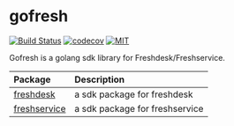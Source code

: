  gofresh
=====================================================================

[![Build Status](https://github.com/askasoft/gofresh/actions/workflows/build.yml/badge.svg)](https://github.com/askasoft/gofresh/actions?query=branch%3Amaster) [![codecov](https://codecov.io/gh/askasoft/gofresh/branch/master/graph/badge.svg)](https://codecov.io/gh/askasoft/gofresh) [![MIT](https://img.shields.io/badge/license-MIT-green)](https://opensource.org/licenses/MIT)



Gofresh is a golang sdk library for Freshdesk/Freshservice.

| **Package**                      | **Description**                         |
| :------------------------------- | :-------------------------------------- |
| [freshdesk](./freshdesk/)        | a sdk package for freshdesk    |
| [freshservice](./freshservice/)  | a sdk package for freshservice |

